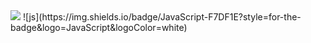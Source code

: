 <img src="https://capsule-render.vercel.app/api?type=soft&height=300&color=gradient&text=OMH%20DEV&textBg=true&desc=OMH_DEV&descSize=24&section=header"/>
![js](https://img.shields.io/badge/JavaScript-F7DF1E?style=for-the-badge&logo=JavaScript&logoColor=white)
